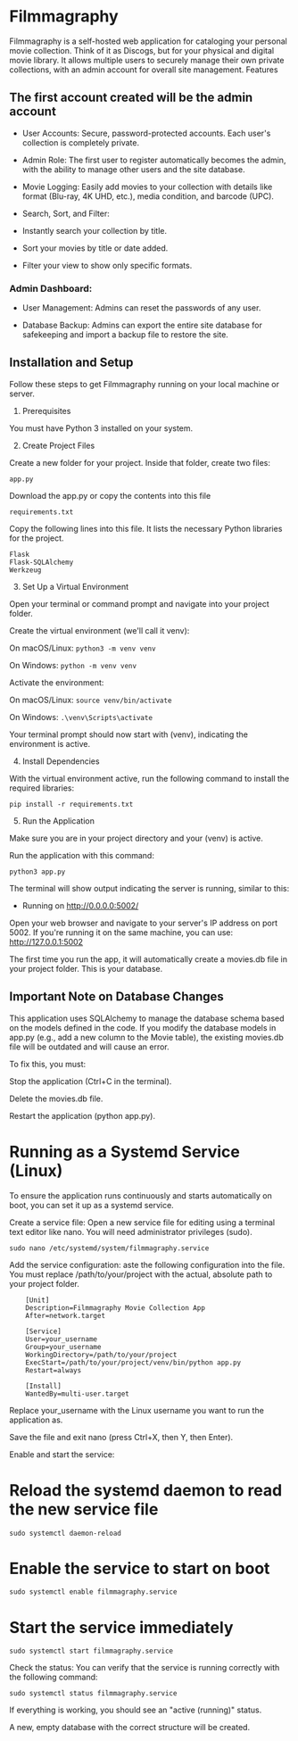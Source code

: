 # Filmmagraphy

Filmmagraphy is a self-hosted web application for cataloging your personal movie collection. Think of it as Discogs, but for your physical and digital movie library. It allows multiple users to securely manage their own private collections, with an admin account for overall site management.
Features

## The first account created will be the admin account

- User Accounts: Secure, password-protected accounts. Each user's collection is completely private.

- Admin Role: The first user to register automatically becomes the admin, with the ability to manage other users and the site database.

- Movie Logging: Easily add movies to your collection with details like format (Blu-ray, 4K UHD, etc.), media condition, and barcode (UPC).

- Search, Sort, and Filter:

- Instantly search your collection by title.

- Sort your movies by title or date added.

- Filter your view to show only specific formats.

### Admin Dashboard:

- User Management: Admins can reset the passwords of any user.

- Database Backup: Admins can export the entire site database for safekeeping and import a backup file to restore the site.

## Installation and Setup

Follow these steps to get Filmmagraphy running on your local machine or server.

1. Prerequisites

You must have Python 3 installed on your system.

2. Create Project Files

Create a new folder for your project. Inside that folder, create two files:

```
app.py
```

Download the app.py or copy the contents into this file

```
requirements.txt
```

Copy the following lines into this file. It lists the necessary Python libraries for the project.

```
Flask
Flask-SQLAlchemy
Werkzeug
```

3. Set Up a Virtual Environment

Open your terminal or command prompt and navigate into your project folder.

Create the virtual environment (we'll call it venv):

On macOS/Linux: `python3 -m venv venv`

On Windows: `python -m venv venv`

Activate the environment:

On macOS/Linux: `source venv/bin/activate`

On Windows: `.\venv\Scripts\activate`

Your terminal prompt should now start with (venv), indicating the environment is active.

4. Install Dependencies

With the virtual environment active, run the following command to install the required libraries:
```
pip install -r requirements.txt
```
5. Run the Application

Make sure you are in your project directory and your (venv) is active.

Run the application with this command:
```
python3 app.py
```
The terminal will show output indicating the server is running, similar to this:

* Running on http://0.0.0.0:5002/

Open your web browser and navigate to your server's IP address on port 5002. If you're running it on the same machine, you can use: http://127.0.0.1:5002

The first time you run the app, it will automatically create a movies.db file in your project folder. This is your database.

## Important Note on Database Changes

This application uses SQLAlchemy to manage the database schema based on the models defined in the code. If you modify the database models in app.py (e.g., add a new column to the Movie table), the existing movies.db file will be outdated and will cause an error.

To fix this, you must:

Stop the application (Ctrl+C in the terminal).

Delete the movies.db file.

Restart the application (python app.py).

# Running as a Systemd Service (Linux)

To ensure the application runs continuously and starts automatically on boot, you can set it up as a systemd service.

Create a service file:
Open a new service file for editing using a terminal text editor like nano. You will need administrator privileges (sudo).
```
sudo nano /etc/systemd/system/filmmagraphy.service
```
Add the service configuration:
aste the following configuration into the file. You must replace /path/to/your/project with the actual, absolute path to your project folder.
```
    [Unit]
    Description=Filmmagraphy Movie Collection App
    After=network.target

    [Service]
    User=your_username
    Group=your_username
    WorkingDirectory=/path/to/your/project
    ExecStart=/path/to/your/project/venv/bin/python app.py
    Restart=always

    [Install]
    WantedBy=multi-user.target
```
Replace your_username with the Linux username you want to run the application as.

Save the file and exit nano (press Ctrl+X, then Y, then Enter).

Enable and start the service:
# Reload the systemd daemon to read the new service file
`sudo systemctl daemon-reload`

# Enable the service to start on boot
`sudo systemctl enable filmmagraphy.service`

# Start the service immediately
`sudo systemctl start filmmagraphy.service`

Check the status:
You can verify that the service is running correctly with the following command:

`sudo systemctl status filmmagraphy.service`

If everything is working, you should see an "active (running)" status.

A new, empty database with the correct structure will be created.
